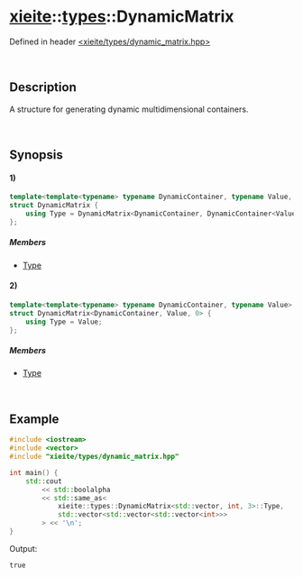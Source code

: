# [xieite](../../xieite.md)\:\:[types](../../types.md)\:\:DynamicMatrix
Defined in header [<xieite/types/dynamic_matrix.hpp>](../../../include/xieite/types/dynamic_matrix.hpp)

&nbsp;

## Description
A structure for generating dynamic multidimensional containers.

&nbsp;

## Synopsis
#### 1)
```cpp
template<template<typename> typename DynamicContainer, typename Value, std::size_t dimensions>
struct DynamicMatrix {
    using Type = DynamicMatrix<DynamicContainer, DynamicContainer<Value>, dimensions - 1>::Type;
};
```
##### Members
- [Type](./structures/dynamic_matrix/1/type.md)
#### 2)
```cpp
template<template<typename> typename DynamicContainer, typename Value>
struct DynamicMatrix<DynamicContainer, Value, 0> {
    using Type = Value;
};
```
##### Members
- [Type](./structures/dynamic_matrix/2/type.md)

&nbsp;

## Example
```cpp
#include <iostream>
#include <vector>
#include "xieite/types/dynamic_matrix.hpp"

int main() {
    std::cout
        << std::boolalpha
        << std::same_as<
            xieite::types::DynamicMatrix<std::vector, int, 3>::Type,
            std::vector<std::vector<std::vector<int>>>
        > << '\n';
}
```
Output:
```
true
```
